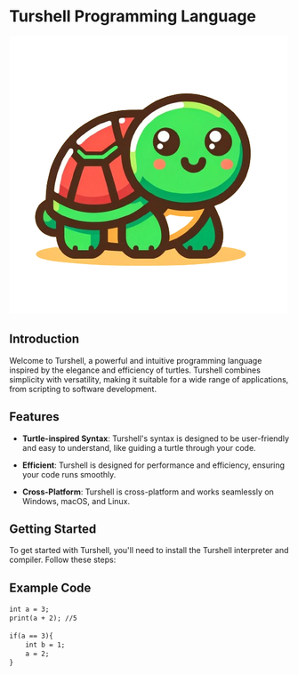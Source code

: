 # Turshell Programming Language

![Turshell Logo](turshell.png)

## Introduction

Welcome to Turshell, a powerful and intuitive programming language inspired by the elegance and efficiency of turtles. Turshell combines simplicity with versatility, making it suitable for a wide range of applications, from scripting to software development.

## Features

- **Turtle-inspired Syntax**: Turshell's syntax is designed to be user-friendly and easy to understand, like guiding a turtle through your code.

- **Efficient**: Turshell is designed for performance and efficiency, ensuring your code runs smoothly.

- **Cross-Platform**: Turshell is cross-platform and works seamlessly on Windows, macOS, and Linux.

## Getting Started

To get started with Turshell, you'll need to install the Turshell interpreter and compiler. Follow these steps:

<!-- 1. [Download the Turshell installer](https://turshell-lang.com/downloads). -->
<!--  -->
<!-- 2. Run the installer and follow the installation instructions. -->
<!--  -->
<!-- 3. Once installed, you can start writing and executing Turshell code right away! -->

## Example Code

```
int a = 3;
print(a + 2); //5

if(a == 3){
    int b = 1;
    a = 2;
}
```
